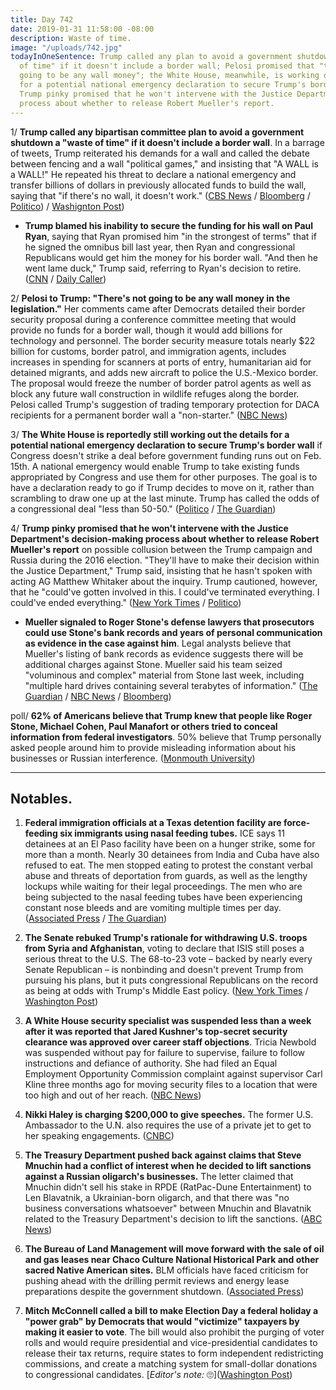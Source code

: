 ```yaml
---
title: Day 742
date: 2019-01-31 11:58:00 -08:00
description: Waste of time.
image: "/uploads/742.jpg"
todayInOneSentence: Trump called any plan to avoid a government shutdown a "waste
  of time" if it doesn't include a border wall; Pelosi promised that "there's not
  going to be any wall money"; the White House, meanwhile, is working out the details
  for a potential national emergency declaration to secure Trump's border wall; and
  Trump pinky promised that he won't intervene with the Justice Department's decision-making
  process about whether to release Robert Mueller's report.
---
```


1/ **Trump called any bipartisan committee plan to avoid a government shutdown a "waste of time" if it doesn't include a border wall**. In a barrage of tweets, Trump reiterated his demands for a wall and called the debate between fencing and a wall "political games," and insisting that "A WALL is a WALL!" He repeated his threat to declare a national emergency and transfer billions of dollars in previously allocated funds to build the wall, saying that "if there's no wall, it doesn't work." ([CBS News](https://www.cbsnews.com/news/speaker-pelosi-holds-weekly-newser-amid-border-security-debate-live-updates/) / [Bloomberg](https://www.bloomberg.com/news/articles/2019-01-31/pelosi-rejects-wall-funds-as-trump-not-waiting-for-negotiation) / [Politico](https://www.politico.com/story/2019/01/31/trump-border-wall-1138319)) / [Washignton Post](https://www.washingtonpost.com/politics/trump-cites-an-increase-in-mexicos-murder-rate-as-he-insists-a-border-wall-will-be-built/2019/01/31/8f3d2f5a-2549-11e9-ad53-824486280311_story.html))

* **Trump blamed his inability to secure the funding for his wall on Paul Ryan**, saying that Ryan promised him "in the strongest of terms" that if he signed the omnibus bill last year, then Ryan and congressional Republicans would get him the money for his border wall. "And then he went lame duck," Trump said, referring to Ryan's decision to retire. ([CNN](https://www.cnn.com/2019/01/30/politics/trump-paul-ryan-border-wall/index.html) / [Daily Caller](https://dailycaller.com/2019/01/30/trump-blames-paul-ryan-wall-funding/))

2/ **Pelosi to Trump: "There's not going to be any wall money in the legislation."** Her comments came after Democrats detailed their border security proposal during a conference committee meeting that would provide no funds for a border wall, though it would add billions for technology and personnel. The border security measure totals nearly $22 billion for customs, border patrol, and immigration agents, includes increases in spending for scanners at ports of entry, humanitarian aid for detained migrants, and adds new aircraft to police the U.S.-Mexico border. The proposal would freeze the number of border patrol agents as well as block any future wall construction in wildlife refuges along the border. Pelosi called Trump's suggestion of trading temporary protection for DACA recipients for a permanent border wall a "non-starter." ([NBC News](https://www.nbcnews.com/politics/congress/pelosi-no-wall-money-period-trump-stop-playing-political-games-n965501))

3/ **The White House is reportedly still working out the details for a potential national emergency declaration to secure Trump's border wall** if Congress doesn't strike a deal before government funding runs out on Feb. 15th. A national emergency would enable Trump to take existing funds appropriated by Congress and use them for other purposes. The goal is to have a declaration ready to go if Trump decides to move on it, rather than scrambling to draw one up at the last minute. Trump has called the odds of a congressional deal "less than 50-50." ([Politico](https://www.politico.com/story/2019/01/30/trump-border-national-emergency-immigration-1138308) / [The Guardian](https://www.theguardian.com/us-news/2019/jan/31/trump-border-wall-national-emergency-negotiations))

4/ **Trump pinky promised that he won't intervene with the Justice Department's decision-making process about whether to release Robert Mueller's report** on possible collusion between the Trump campaign and Russia during the 2016 election. "They'll have to make their decision within the Justice Department," Trump said, insisting that he hasn't spoken with acting AG Matthew Whitaker about the inquiry. Trump cautioned, however, that he "could've gotten involved in this. I could've terminated everything. I could've ended everything." ([New York Times](https://www.nytimes.com/2019/01/31/us/politics/trump-special-counsel-report.html) / [Politico](https://www.politico.com/story/2019/01/31/trump-mueller-report-1138317))

* **Mueller signaled to Roger Stone's defense lawyers that prosecutors could use Stone's bank records and years of personal communication as evidence in the case against him**. Legal analysts believe that Mueller's listing of bank records as evidence suggests there will be additional charges against Stone. Mueller said his team seized "voluminous and complex" material from Stone last week, including "multiple hard drives containing several terabytes of information." ([The Guardian](https://www.theguardian.com/us-news/2019/jan/31/roger-stone-mueller-trump-russia-investigation-evidence) / [NBC News](https://www.nbcnews.com/politics/justice-department/mueller-s-team-seized-voluminous-complex-evidence-roger-stone-n965426) / [Bloomberg](https://www.bloomberg.com/news/articles/2019-01-31/roger-stone-s-cellphones-computers-hard-drives-grabbed-by-fbi))

poll/ **62% of Americans believe that Trump knew that people like Roger Stone, Michael Cohen, Paul Manafort or others tried to conceal information from federal investigators**. 50% believe that Trump personally asked people around him to provide misleading information about his businesses or Russian interference. ([Monmouth University](https://www.monmouth.edu/polling-institute/reports/monmouthpoll_us_013119/))

---

## Notables.

1. **Federal immigration officials at a Texas detention facility are force-feeding six immigrants using nasal feeding tubes.** ICE says 11 detainees at an El Paso facility have been on a hunger strike, some for more than a month. Nearly 30 detainees from India and Cuba have also refused to eat. The men stopped eating to protest the constant verbal abuse and threats of deportation from guards, as well as the lengthy lockups while waiting for their legal proceedings. The men who are being subjected to the nasal feeding tubes have been experiencing constant nose bleeds and are vomiting multiple times per day. ([Associated Press](https://apnews.com/c4b201dac8bf48eba17485a5c357b810) / [The Guardian](https://www.theguardian.com/us-news/2019/jan/31/ice-force-feeds-immigrants-inside-texas-detention-center))

2. **The Senate rebuked Trump's rationale for withdrawing U.S. troops from Syria and Afghanistan**, voting to declare that ISIS still poses a serious threat to the U.S. The 68-to-23 vote – backed by nearly every Senate Republican – is nonbinding and doesn't prevent Trump from pursuing his plans, but it puts congressional Republicans on the record as being at odds with Trump's Middle East policy. ([New York Times](https://www.nytimes.com/2019/01/31/us/politics/senate-vote-syria-afghanistan.html) / [Washington Post](https://www.washingtonpost.com/powerpost/senate-backs-mcconnells-rebuke-of-trumps-military-drawdown-plans-in-syria-afghanistan/2019/01/31/5812d058-2584-11e9-90cd-dedb0c92dc17_story.html))

3. **A White House security specialist was suspended less than a week after it was reported that Jared Kushner's top-secret security clearance was approved over career staff objections**. Tricia Newbold was suspended without pay for failure to supervise, failure to follow instructions and defiance of authority. She had filed an Equal Employment Opportunity Commission complaint against supervisor Carl Kline three months ago for moving security files to a location that were too high and out of her reach. ([NBC News](https://www.nbcnews.com/politics/national-security/whistleblower-white-house-security-clearance-office-gets-suspended-n964826))

4. **Nikki Haley is charging $200,000 to give speeches.** The former U.S. Ambassador to the U.N. also requires the use of a private jet to get to her speaking engagements. ([CNBC](https://www.cnbc.com/2019/01/30/ex-un-ambassador-nikki-haley-charging-200000-per-speaking-gig.html))

5. **The Treasury Department pushed back against claims that Steve Mnuchin had a conflict of interest when he decided to lift sanctions against a Russian oligarch's businesses.** The letter claimed that Mnuchin didn't sell his stake in RPDE (RatPac-Dune Entertainment) to Len Blavatnik, a Ukrainian-born oligarch, and that there was "no business conversations whatsoever" between Mnuchin and Blavatnik related to the Treasury Department's decision to lift the sanctions. ([ABC News](https://abcnews.go.com/Politics/treasury-disputes-democrats-allegation-mnuchin-conflict-interest/story?id=60741398))

6. **The Bureau of Land Management will move forward with the sale of oil and gas leases near Chaco Culture National Historical Park and other sacred Native American sites.** BLM officials have faced criticism for pushing ahead with the drilling permit reviews and energy lease preparations despite the government shutdown. ([Associated Press](https://apnews.com/cb5aa97fc7b243a3baef02a3ab1ff0f4))

7. **Mitch McConnell called a bill to make Election Day a federal holiday a "power grab" by Democrats that would "victimize" taxpayers by making it easier to vote**. The bill would also prohibit the purging of voter rolls and would require presidential and vice-presidential candidates to release their tax returns, require states to form independent redistricting commissions, and create a matching system for small-dollar donations to congressional candidates. \[*Editor's note:* 🙄\]([Washington Post](http://www.washingtonpost.com/politics/mcconnell-says-bill-that-would-make-election-day-a-federal-holiday-is-a-power-grab-by-democrats/2019/01/30/57421dd6-24bd-11e9-ad53-824486280311_story.html))
